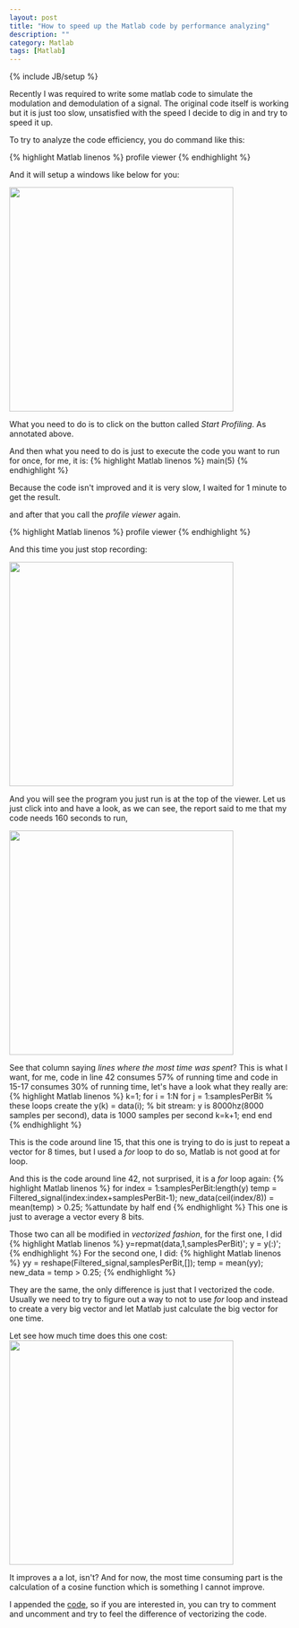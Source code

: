 ```yaml
---
layout: post
title: "How to speed up the Matlab code by performance analyzing"
description: ""
category: Matlab 
tags: [Matlab]
---
```

{% include JB/setup %}

Recently I was required to write some matlab code to simulate the modulation and demodulation of a signal. The original code itself is working but it is just too slow, unsatisfied with the speed I decide to dig in and try to speed it up. 

To try to analyze the code efficiency, you do command like this:

{% highlight Matlab linenos %}
 profile viewer
{% endhighlight %}

And it will setup a windows like below for you:


<img src=" https://googledrive.com/host/0B6Io4fF4zXvDTnBFeXRBM0Vja3c/images/snagit/2015-05-03_11-33-45-1.png " width="400" height="400" />

What you need to do is to click on the button called *Start Profiling*. As annotated above. 

And then what you need to do is just to execute the code you want to run for once, for me, it is:
{% highlight Matlab linenos %}
 main(5)
{% endhighlight %} 

Because the code isn't improved and it is very slow, I waited for 1 minute to get the result.

and after that you call the *profile viewer* again.

{% highlight Matlab linenos %}
 profile viewer
{% endhighlight %}

And this time you just stop recording:


<img src=" https://googledrive.com/host/0B6Io4fF4zXvDTnBFeXRBM0Vja3c/images/snagit/2015-05-03_11-43-32.png " width="400" height="400" />

And you will see the program you just run is at the top of the viewer. Let us just click into and have a look, as we can see, the report said to me that my code needs 160 seconds to run,


<img src=" https://googledrive.com/host/0B6Io4fF4zXvDTnBFeXRBM0Vja3c/images/snagit/2015-05-03_11-50-52.png " width="400" height="400" />

See that column saying *lines where the most time was spent*? This is what I want, for me, code in line 42 consumes 57% of running time and code in 15-17 consumes 30% of running time, let's have a look what they really are:
{% highlight Matlab linenos %}
    k=1;
    for i = 1:N
        for j = 1:samplesPerBit  % these loops create the
            y(k) = data(i);      % bit stream: y is 8000hz(8000 samples per second), data is 1000 samples per second
            k=k+1;
        end 
    end  
{% endhighlight %}

This is the code around line 15, that this one is trying to do is just to repeat a vector for 8 times, but I used a *for* loop to do so, Matlab is not good at for loop.

And this is the code around line 42, not surprised, it is a *for* loop again:
{% highlight Matlab linenos %}
    for index = 1:samplesPerBit:length(y)
        temp = Filtered_signal(index:index+samplesPerBit-1);
        new_data(ceil(index/8)) = mean(temp) > 0.25;  %attundate by half
    end
{% endhighlight %}
This one is just to average a vector every 8 bits. 

Those two can all be modified in *vectorized fashion*, for the first one, I did
{% highlight Matlab linenos %}
    y=repmat(data,1,samplesPerBit)';
    y = y(:)';
{% endhighlight %} 
For the second one, I did:
{% highlight Matlab linenos %}
    yy = reshape(Filtered_signal,samplesPerBit,[]);
    temp = mean(yy);
    new_data = temp > 0.25;
{% endhighlight %}

They are the same, the only difference is just that I vectorized the code. Usually we need to try to figure out a way to not to use *for* loop and instead to create a very big vector and let Matlab just calculate the big vector for one time.

Let see how much time does this one cost:
<img src=" https://googledrive.com/host/0B6Io4fF4zXvDTnBFeXRBM0Vja3c/images/snagit/2015-05-03_12-02-36.png " width="400" height="400" />


It improves a a lot, isn't? And for now, the most time consuming part is the calculation of a cosine function which is something I cannot improve.

I appended the [code](https://googledrive.com/host/0B6Io4fF4zXvDTnBFeXRBM0Vja3c/images/2015/5/main.m), so if you are interested in, you can try to comment and uncomment and try to feel the difference of vectorizing the code.